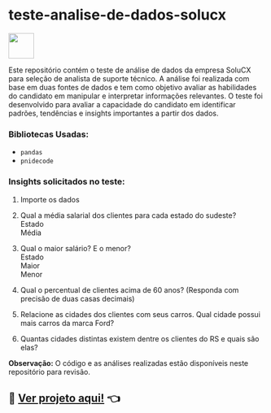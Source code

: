 # teste-analise-de-dados-solucx

 <img src="https://github.com/MaikRodriguess/teste-analise-dados-solucx/assets/69226200/d4ed1313-124c-41d4-afae-c97b90279d99?raw=true" width="50" height="50">


Este repositório contém o teste de análise de dados da empresa SoluCX para seleção de analista de suporte técnico. A análise foi realizada com base em duas fontes de dados e tem como objetivo avaliar as habilidades do candidato em manipular e interpretar informações relevantes. O teste foi desenvolvido para avaliar a capacidade do candidato em identificar padrões, tendências e insights importantes a partir dos dados. 

### Bibliotecas Usadas: 
* ``pandas`` 
* ``pnidecode``

### Insights solicitados no teste:
1) Importe os dados							
							
2) Qual a média salarial dos clientes para cada estado do sudeste?							
Estado							
Média							
							
3) Qual o maior salário? E o menor?							
Estado							
Maior							
Menor							
							
4) Qual o percentual de clientes acima de 60 anos? (Responda com precisão de duas casas decimais)							
							
							
5) Relacione as cidades dos clientes com seus carros. Qual cidade possui mais carros da marca Ford?								
							
6) Quantas cidades distintas existem dentre os clientes do RS e quais são elas?							


**Observação:** O código e as análises realizadas estão disponíveis neste repositório para revisão.
 ## 📄 [Ver projeto aqui!](main.ipynb) 👈
